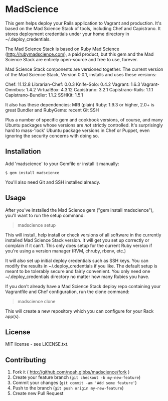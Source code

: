# MadScience

This gem helps deploy your Rails application to Vagrant and production.  It's
based on the Mad Science Stack of tools, including Chef and Capistrano. It
stores deployment credentials under your home directory in
~/.deploy_credentials.

The Mad Science Stack is based on Ruby Mad Science
(http://rubymadscience.com), a paid product, but this gem and the Mad Science
Stack are entirely open-source and free to use, forever.

Mad Science Stack components are versioned together. The current version
of the Mad Science Stack, Version 0.0.1, installs and uses these versions:

Chef: 11.12.8
Librarian-Chef: 0.0.3
Knife-Solo: 0.4.2
Vagrant: 1.6.3
Vagrant-Omnibus: 1.4.2
VirtualBox: 4.3.12
Capistrano: 3.2.1
Capistrano-Rails: 1.1.1
Capistrano-Bundler: 1.1.2
SSHKit: 1.5.1

It also has these dependencies:
MRI (plain) Ruby: 1.9.3 or higher, 2.0+ is great
Bundler and RubyGems: recent
Git
SSH

Plus a number of specific gem and cookbook versions, of course, and many
Ubuntu packages whose versions are *not* strictly controlled. It's
surprisingly hard to mass-'lock' Ubuntu package versions in Chef or Puppet,
even ignoring the security concerns with doing so.

## Installation

Add 'madscience' to your Gemfile or install it manually:

    $ gem install madscience

You'll also need Git and SSH installed already.

## Usage

After you've installed the Mad Science gem ("gem install madscience"), you'll
want to run the setup command:

> madscience setup

This will install, help install or check versions of all software in the
currently installed Mad Science Stack version. It will get you set up
correctly or complain if it can't. This only does setup for the current
Ruby version if you're using a version manager (RVM, chruby, rbenv, etc.)

It will also set up initial deploy credentials such as SSH keys. You can
modify the results in ~/.deploy_credentials if you like. The default setup is
meant to be tolerably secure and fairly convenient. You only need one
~/.deploy_credentials directory no matter how many Rubies you have.

If you don't already have a Mad Science Stack deploy repo containing your
Vagrantfile and Chef configuration, run the clone command:

> madscience clone

This will create a new repository which you can configure for your Rack
app(s).

## License

MIT license - see LICENSE.txt.

## Contributing

1. Fork it ( http://github.com/noah.gibbs/madscience/fork )
2. Create your feature branch (`git checkout -b my-new-feature`)
3. Commit your changes (`git commit -am 'Add some feature'`)
4. Push to the branch (`git push origin my-new-feature`)
5. Create new Pull Request
